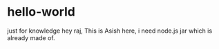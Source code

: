# hello-world
just for knowledge
hey raj,
This is Asish here, i need node.js jar which is already made of.
